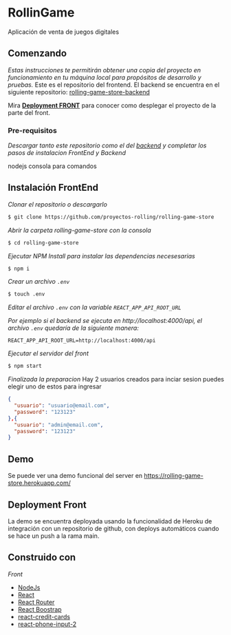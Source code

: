 # RollinGame

Aplicación de venta de juegos digitales

## Comenzando

_Estas instrucciones te permitirán obtener una copia del proyecto en funcionamiento en tu máquina local para propósitos de desarrollo y pruebas._ Este es el repositorio del frontend. El backend se encuentra en el siguiente repositorio: [rolling-game-store-backend](https://github.com/proyectos-rolling/rolling-game-store-backend)

Mira [**Deployment FRONT**](https://github.com/proyectos-rolling/rolling-game-store#deploymet-front) para conocer como desplegar el proyecto de la parte del front.

### Pre-requisitos

_Descargar tanto este repositorio como el del [backend](https://github.com/proyectos-rolling/rolling-game-store-backend) y completar los pasos de instalacion FrontEnd y Backend_

nodejs
consola para comandos

## Instalación FrontEnd

_Clonar el repositorio o descargarlo_

```bash
$ git clone https://github.com/proyectos-rolling/rolling-game-store
```

_Abrir la carpeta rolling-game-store con la consola_

```bash
$ cd rolling-game-store
```

_Ejecutar NPM Install para instalar las dependencias necesesarias_

```bash
$ npm i
```

_Crear un archivo `.env`_

```bash
$ touch .env
```

_Editar el archivo `.env` con la variable `REACT_APP_API_ROOT_URL`_

_Por ejemplo si el backend se ejecuta en http://localhost:4000/api, el archivo `.env` quedaría de la siguiente manera:_

```
REACT_APP_API_ROOT_URL=http://localhost:4000/api
```

_Ejecutar el servidor del front_

```bash
$ npm start
```

_Finalizada la preparacion_
Hay 2 usuarios creados para inciar sesion puedes elegir uno de estos para ingresar

```json
{
  "usuario": "usuario@email.com",
  "password": "123123"
},{
  "usuario": "admin@email.com",
  "password": "123123"
}
```

## Demo

Se puede ver una demo funcional del server en https://rolling-game-store.herokuapp.com/

## Deployment Front

La demo se encuentra deployada usando la funcionalidad de Heroku de integración con un repositorio de github, con deploys automáticos cuando se hace un push a la rama main.

## Construido con

_Front_

* [NodeJs](https://nodejs.org/es/)
* [React](https://es.reactjs.org/)
* [React Router](https://reactrouter.com/)
* [React Boostrap](https://react-bootstrap.github.io/)
* [react-credit-cards](https://www.npmjs.com/package/react-credit-cards)
* [react-phone-input-2](https://github.com/bl00mber/react-phone-input-2)
